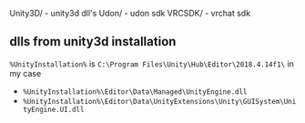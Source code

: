 Unity3D/ - unity3d dll's
Udon/ - udon sdk
VRCSDK/ - vrchat sdk

## dlls from unity3d installation
```%UnityInstallation%``` is ```C:\Program Files\Unity\Hub\Editor\2018.4.14f1\``` in my case

*  ```%UnityInstallation%\Editor\Data\Managed\UnityEngine.dll```
*  ```%UnityInstallation%\Editor\Data\UnityExtensions\Unity\GUISystem\UnityEngine.UI.dll```